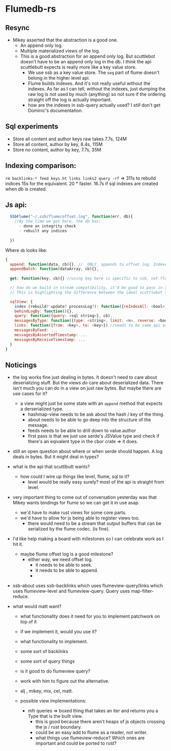 # Flumedb-rs

## Resync

- Mikey asserted that the abstraction is a good one.
  - An append only log.
  - Multiple materialized views of the log.
  - This is a good abstraction for an append only log. But scuttlebot doesn't have to be an append only log in the db. I _think_ the api scuttlebutt expects is really more like a key value store.
    - We use ssb as a key value store. The `seq` part of flume doesn't belong in the higher level api.
    - Flume builds indexes. And it's not really useful without the indexes. As far as I can tell, without the indexes, just dumping the raw log is not used by much (anything) so not sure if the ordering straight off the log is actually important.
    - how are the indexes in ssb-query actually used? I _still_ don't get Dominic's documentation.

## Sql experiments

- Store all content and author keys raw takes 7.7s, 124M
- Store all content, author by key, 8.4s, 115M
- Store no content, author by key, 7.7s, 35M

## Indexing comparison:
`rm backlinks-* feed keys.ht links links2 query -rf` => 311s to rebuild indices
15s for the equivalent. 20 * faster.
16.7s if sql indexes are created when db is created.

## Js api:

```js
  SSbFlume("~/.ssb/flume/offset.log", function(err, db){
    //By the time we get here, the db has:
      - done an integrity check
      - rebuilt any indices
  
  })
```

Where `db` looks like: 
```js
{
  append: function(data, cb){}, // _ONLY_ appends to offset log. Indexes do not automatically follow the log. 
  appendBatch: function(dataArray, cb){},
  
  get: function(key, cb){} //using key here is specific to ssb, not flume, which only knows about seqs.

  // how do we build in stream compatibility, it'd be good to pass in a pullPushable or something. Not sure how that works with thread syncro though.
  // This is highlighting the difference between the ideal scuttlebot api and the next layer down which is a specialisation of flume, and then even lower is the raw flume api.

  sqlView: {
    index (rebuild? update? processLog?): function({reIndexAll: <bool>, synchoniseWithLog: <bool>, maxNumEntriesToProcess: <num>}, cb){},
    behindLogBy: function(){},
    query: function({query: <sql string>}, cb),
    messagesByType: function({type: <string>, limit: <n>, reverse: <bool>}) //needs to be same api as existing sbot
    links: function({from: <key>, to: <key>}) //needs to be same api as existing sbot
    messagesByFeed: ...
    messagesByAssertedTimestamp: ...
    messagesByReceiveTimestamp: ...
  }
}
```

## Noticings

- the log works fine just dealing in bytes. It doesn't need to care about deserializing stuff. But the views _do_ care about deserialized data. There isn't much you can do in a view on just raw bytes. But maybe there are use cases for it?
  - a view might just be some state with an `append` method that expects a derserialized type.
    - hashmap-view needs to be ask about the hash / key of the thing.
    - about needs to be able to go deep into the structure of the message.
    - feeds needs to be able to drill down to value.author
    - first pass is that we just use serde's JSValue type and check if there's an eqivalent type in the cbor crate => it does.

- still an open question about where or when serde should happen. A log deals in bytes. But it might deal in types?

- what is the api that scuttlbutt wants?
  - how could I wire up things like level, flume, sql to it?
    - level would be really easy surely? most of the api is straight from level.


- very important thing to come out of conversation yesterday was that Mikey wants bindings for flume so we can get it in use asap.
  - we'd have to make rust views for some core parts.
  - we'd have to allow for js being able to register views too.
    - there would need to be a stream that output buffers that can be serialized by the flume codec. (is fine).
- I'd like help making a board with milestones so I can celebrate work as I hit it. 
  - maybe flume offset log is a good milestone?
    - either way, we need offset log.
      - it needs to be able to seek.
      - it needs to be able to append.
      - 

- ssb-about uses ssb-backlinks which uses flumeview-query/links which uses flumeview-level and flumeview-query. Query uses map-filter-reduce.

- what would matt want?
  - what functionality does it need for you to implement patchwork on top of it
  - if we implement it, would you use it?
  - what functionality to implement.
  - some sort of backlinks 
  - some sort of query things
  - is it good to do flumeview query?
  - work with him to figure out the alternative.

  - alj , mikey, mix, cel, matt.

  - possible view implementations:
    - mfr queries => boxed thing that takes an iter and returns you a Type that is the built view.
      - this is good because there aren't heaps of js objects crossing the js / rust boundary.
      - could be an easy add to flume as a reader, not writer.
      - what things use flumeview-reduce? Which ones are important and could be ported to rust?

    
 

